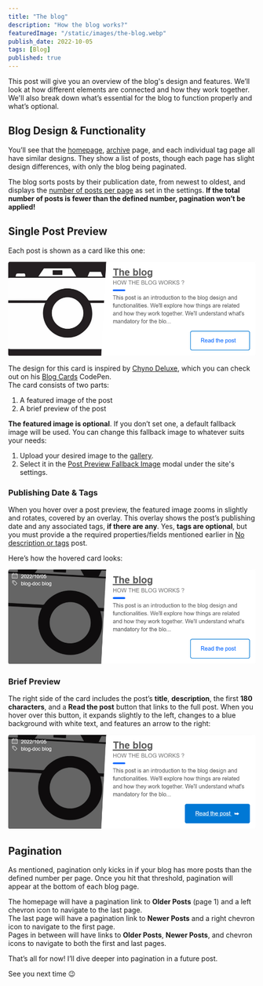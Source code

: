 ```yaml
---
title: "The blog"
description: "How the blog works?"
featuredImage: "/static/images/the-blog.webp"
publish_date: 2022-10-05
tags: [Blog]
published: true
---
```


This post will give you an overview of the blog's design and features. We’ll look at how different elements are connected and how they work together. We'll also break down what’s essential for the blog to function properly and what’s optional.

<h2>Blog Design & Functionality</h2>

You’ll see that the [homepage](/), [archive](/posts) page, and  each individual tag page all have similar designs. They show a list of posts, though each page has slight design differences, with only the blog being paginated.

The blog sorts posts by their publication date, from newest to oldest, and displays the [number of posts per page](/bd-admin/set/site-settings#site-posts-per-page) as set in the settings. **If the total number of posts is fewer than the defined number, pagination won’t be applied!**

<h2>Single Post Preview</h2>

Each post is shown as a card like this one:

<img alt="Screenshot of a single post card in the blog" src="/static/images/screenshot-card-blog.png">

The design for this card is inspired by [Chyno Deluxe](https://codepen.io/ChynoDeluxe), which you can check out on his [Blog Cards](https://codepen.io/ChynoDeluxe/pen/bdXeqQ) CodePen.  
The card consists of two parts:

1. A featured image of the post
2. A brief preview of the post

**The featured image is optional**. If you don’t set one, a default fallback image will be used. You can change this fallback image to whatever suits your needs:

1. Upload your desired image to the [gallery](/bd-admin/set/images).
2. Select it in the [Post Preview Fallback Image](/bd-admin/set/site-settings) modal under the site's settings.

<h3>Publishing Date & Tags</h3>

When you hover over a post preview, the featured image zooms in slightly and rotates, covered by an overlay. This overlay shows the post’s publishing date and any associated tags, **if there are any**. Yes, **tags are optional**, but you must provide a the required properties/fields mentioned earlier in [No description or tags](/posts/no-description-or-tags) post.

Here’s how the hovered card looks:

<img alt="Screenshot of a hovered single post card in the blog" src="/static/images/screenshot-card-blog-hovered.png">

<h3>Brief Preview</h3>

The right side of the card includes the post’s **title**, **description**, the first **180 characters**, and a **Read the post** button that links to the full post. When you hover over this button, it expands slightly to the left, changes to a blue background with white text, and features an arrow to the right:

<img alt="Screenshot of a hovered button of a single post card in the blog" src="/static/images/screenshot-card-blog-read-hovered.png">

<h2>Pagination</h2>

As mentioned, pagination only kicks in if your blog has more posts than the defined number per page. Once you hit that threshold, pagination will appear at the bottom of each blog page.

The homepage will have a pagination link to **Older Posts** (page 1) and a left chevron icon to navigate to the last page.  
The last page will have a pagination link to **Newer Posts** and a right chevron icon to navigate to the first page.  
Pages in between will have links to **Older Posts**, **Newer Posts**, and chevron icons to navigate to both the first and last pages.

That’s all for now! I’ll dive deeper into pagination in a future post.

See you next time 😉